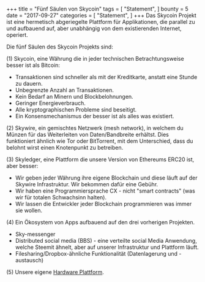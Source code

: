 +++
title = "Fünf Säulen von Skycoin"
tags = [
    "Statement",
]
bounty = 5
date = "2017-09-27"
categories = [
    "Statement",
]
+++
Das Skycoin Projekt ist eine hermetisch abgeriegelte Plattform für Applikationen, die parallel zu und aufbauend auf, aber unabhängig von dem existierenden Internet, operiert. 

Die fünf Säulen des Skycoin Projekts sind:

(1) Skycoin, eine Währung die in jeder technischen Betrachtungsweise besser ist als Bitcoin: 

- Transaktionen sind schneller als mit der Kreditkarte, anstatt eine Stunde zu dauern.
- Unbegrenzte Anzahl an Transaktionen.
- Kein Bedarf an Minern und Blockbelohnungen. 
- Geringer Energieverbrauch.
- Alle kryptographischen Probleme sind beseitigt.
- Ein Konsensmechanismus der besser ist als alles was existiert.

(2) Skywire, ein gemischtes Netzwerk (mesh network), in welchem du Münzen für das Weiterleiten von Daten/Bandbreite erhältst. Dies funktioniert ähnlich wie Tor oder BitTorrent, mit dem Unterschied, dass du belohnt wirst einen Knotenpunkt zu betreiben. 

(3) Skyledger, eine Plattform die unsere Version von Ethereums ERC20 ist, aber besser:

- Wir geben jeder Währung ihre eigene Blockchain und diese läuft auf der Skywire Infrastruktur. Wir bekommen dafür eine Gebühr. 
- Wir haben eine Programmiersprache CX - nicht "smart contracts" (was wir für totalen Schwachsinn halten).
- Wir lassen die Entwickler jeder Blockchain programmieren was immer sie wollen. 

(4) Ein Ökosystem von Apps aufbauend auf den drei vorherigen Projekten.

- Sky-messenger
- Distributed social media (BBS) - eine verteilte social Media Anwendung, welche Steemit ähnelt, aber auf unserer Infrastruktur und Plattform läuft.
- Filesharing/Dropbox-ähnliche Funktionalität (Datenlagerung und -austausch)

(5) Unsere eigene [Hardware Plattform](/statement/skywire-miner-hardware-for-the-next-internet/).
